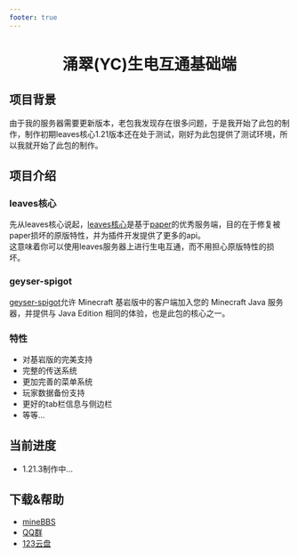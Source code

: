 ```yaml
---
footer: true
---
```

<h1 style="text-align: center;">涌翠(YC)生电互通基础端</h1>

## 项目背景
由于我的服务器需要更新版本，老包我发现存在很多问题，于是我开始了此包的制作，制作初期leaves核心1.21版本还在处于测试，刚好为此包提供了测试环境，所以我就开始了此包的制作。

## 项目介绍
### leaves核心
先从leaves核心说起，[leaves核心](https://leavesmc.org/)是基于[paper](https://papermc.io/)的优秀服务端，目的在于修复被paper损坏的原版特性，并为插件开发提供了更多的api。  
这意味着你可以使用leaves服务器上进行生电互通，而不用担心原版特性的损坏。

### geyser-spigot
[geyser-spigot](https://geysermc.org/)允许 Minecraft 基岩版中的客户端加入您的 Minecraft Java 服务器，并提供与 Java Edition 相同的体验，也是此包的核心之一。

### 特性
- 对基岩版的完美支持
- 完整的传送系统
- 更加完善的菜单系统
- 玩家数据备份支持
- 更好的tab栏信息与侧边栏
- 等等...

## 当前进度
- 1.21.3制作中...

## 下载&帮助
- [mineBBS](https://www.minebbs.com/resources/1-21-1-21-1-yc-leaves-tpa-home.9012/)
- [QQ群](https://qm.qq.com/q/w48NMMkSze)
- [123云盘](https://www.123pan.com/s/zcTSVv-rrgO3.html)